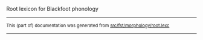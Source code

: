 

Root lexicon for Blackfoot phonology

* * *

<small>This (part of) documentation was generated from [src/fst/morphology/root.lexc](https://github.com/giellalt/lang-bla/blob/main/src/fst/morphology/root.lexc)</small>

---

